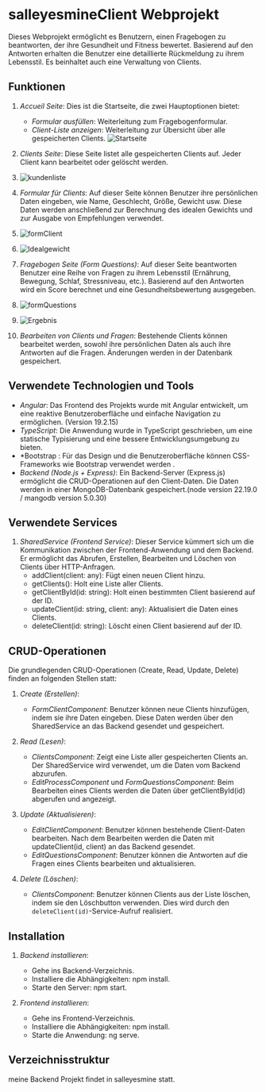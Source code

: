 # salleyesmineClient Webprojekt

Dieses Webprojekt ermöglicht es Benutzern, einen Fragebogen zu beantworten, der ihre Gesundheit und Fitness bewertet. Basierend auf den Antworten erhalten die Benutzer eine detaillierte Rückmeldung zu ihrem Lebensstil. Es beinhaltet auch eine Verwaltung von Clients.

## Funktionen

1. *Accueil Seite*: Dies ist die Startseite, die zwei Hauptoptionen bietet:
   - *Formular ausfüllen*: Weiterleitung zum Fragebogenformular.
   - *Client-Liste anzeigen*: Weiterleitung zur Übersicht über alle gespeicherten Clients.
     ![Startseite](https://github.com/Yas-maker29/Nes-project/blob/main/Bildschirmfoto_21-9-2025_175612_localhost.jpeg?raw=true)

2. *Clients Seite*: Diese Seite listet alle gespeicherten Clients auf. Jeder Client kann bearbeitet oder gelöscht werden.
3. ![kundenliste](https://github.com/Yas-maker29/Nes-project/blob/main/Bildschirmfoto_21-9-2025_183957_localhost.jpeg?raw=true)

4. *Formular für Clients*: Auf dieser Seite können Benutzer ihre persönlichen Daten eingeben, wie Name, Geschlecht, Größe, Gewicht usw. Diese Daten werden anschließend zur Berechnung des idealen Gewichts und zur Ausgabe von Empfehlungen verwendet.
5. ![formClient](https://github.com/Yas-maker29/Nes-project/blob/main/Bildschirmfoto_21-9-2025_184510_localhost.jpeg)
6. ![Idealgewicht](https://github.com/Yas-maker29/Nes-project/blob/main/Bildschirmfoto_21-9-2025_184927_localhost.jpeg)

7. *Fragebogen Seite (Form Questions)*: Auf dieser Seite beantworten Benutzer eine Reihe von Fragen zu ihrem Lebensstil (Ernährung, Bewegung, Schlaf, Stressniveau, etc.). Basierend auf den Antworten wird ein Score berechnet und eine Gesundheitsbewertung ausgegeben.
8. ![formQuestions](https://github.com/Yas-maker29/Nes-project/blob/main/Bildschirmfoto_21-9-2025_18521_localhost.jpeg)
9. ![Ergebnis](https://github.com/Yas-maker29/Nes-project/blob/main/Bildschirmfoto_21-9-2025_185437_localhost.jpeg)

10. *Bearbeiten von Clients und Fragen*: Bestehende Clients können bearbeitet werden, sowohl ihre persönlichen Daten als auch ihre Antworten auf die Fragen. Änderungen werden in der Datenbank gespeichert.



## Verwendete Technologien und Tools

- *Angular*: Das Frontend des Projekts wurde mit Angular entwickelt, um eine reaktive Benutzeroberfläche und einfache Navigation zu ermöglichen. (Version  19.2.15)
- *TypeScript*: Die Anwendung wurde in TypeScript geschrieben, um eine statische Typisierung und eine bessere Entwicklungsumgebung zu bieten.
- *Bootstrap : Für das Design und die Benutzeroberfläche können CSS-Frameworks wie Bootstrap verwendet werden .
- *Backend (Node.js + Express)*: Ein Backend-Server (Express.js) ermöglicht die CRUD-Operationen auf den Client-Daten. Die Daten werden in einer MongoDB-Datenbank gespeichert.(node version  22.19.0 /  mangodb version 5.0.30)

## Verwendete Services

1. *SharedService (Frontend Service)*: Dieser Service kümmert sich um die Kommunikation zwischen der Frontend-Anwendung und dem Backend. Er ermöglicht das Abrufen, Erstellen, Bearbeiten und Löschen von Clients über HTTP-Anfragen.
   - addClient(client: any): Fügt einen neuen Client hinzu.
   - getClients(): Holt eine Liste aller Clients.
   - getClientById(id: string): Holt einen bestimmten Client basierend auf der ID.
   - updateClient(id: string, client: any): Aktualisiert die Daten eines Clients.
   - deleteClient(id: string): Löscht einen Client basierend auf der ID.

## CRUD-Operationen

Die grundlegenden CRUD-Operationen (Create, Read, Update, Delete) finden an folgenden Stellen statt:

1. *Create (Erstellen)*:
   - *FormClientComponent*: Benutzer können neue Clients hinzufügen, indem sie ihre Daten eingeben. Diese Daten werden über den SharedService an das Backend gesendet und gespeichert.
   
2. *Read (Lesen)*:
   - *ClientsComponent*: Zeigt eine Liste aller gespeicherten Clients an. Der SharedService wird verwendet, um die Daten vom Backend abzurufen.
   - *EditProcessComponent* und *FormQuestionsComponent*: Beim Bearbeiten eines Clients werden die Daten über getClientById(id) abgerufen und angezeigt.
   
3. *Update (Aktualisieren)*:
   - *EditClientComponent*: Benutzer können bestehende Client-Daten bearbeiten. Nach dem Bearbeiten werden die Daten mit updateClient(id, client) an das Backend gesendet.
   - *EditQuestionsComponent*: Benutzer können die Antworten auf die Fragen eines Clients bearbeiten und aktualisieren.

4. *Delete (Löschen)*:
   - *ClientsComponent*: Benutzer können Clients aus der Liste löschen, indem sie den Löschbutton verwenden. Dies wird durch den `deleteClient(id)`-Service-Aufruf realisiert.
## Installation

1. *Backend installieren*:
   - Gehe ins Backend-Verzeichnis.
   - Installiere die Abhängigkeiten: npm install.
   - Starte den Server: npm start.

2. *Frontend installieren*:
   - Gehe ins Frontend-Verzeichnis.
   - Installiere die Abhängigkeiten: npm install.
   - Starte die Anwendung: ng serve.
## Verzeichnisstruktur
meine Backend Projekt findet in salleyesmine statt.
